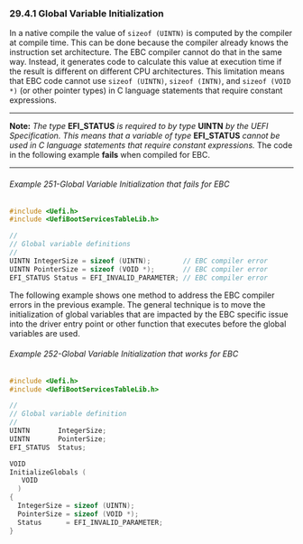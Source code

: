 <!--- @file
  29.4.1 Global Variable Initialization

  Copyright (c) 2012-2018, Intel Corporation. All rights reserved.<BR>

  Redistribution and use in source (original document form) and 'compiled'
  forms (converted to PDF, epub, HTML and other formats) with or without
  modification, are permitted provided that the following conditions are met:

  1) Redistributions of source code (original document form) must retain the
     above copyright notice, this list of conditions and the following
     disclaimer as the first lines of this file unmodified.

  2) Redistributions in compiled form (transformed to other DTDs, converted to
     PDF, epub, HTML and other formats) must reproduce the above copyright
     notice, this list of conditions and the following disclaimer in the
     documentation and/or other materials provided with the distribution.

  THIS DOCUMENTATION IS PROVIDED BY TIANOCORE PROJECT "AS IS" AND ANY EXPRESS OR
  IMPLIED WARRANTIES, INCLUDING, BUT NOT LIMITED TO, THE IMPLIED WARRANTIES OF
  MERCHANTABILITY AND FITNESS FOR A PARTICULAR PURPOSE ARE DISCLAIMED. IN NO
  EVENT SHALL TIANOCORE PROJECT  BE LIABLE FOR ANY DIRECT, INDIRECT, INCIDENTAL,
  SPECIAL, EXEMPLARY, OR CONSEQUENTIAL DAMAGES (INCLUDING, BUT NOT LIMITED TO,
  PROCUREMENT OF SUBSTITUTE GOODS OR SERVICES; LOSS OF USE, DATA, OR PROFITS;
  OR BUSINESS INTERRUPTION) HOWEVER CAUSED AND ON ANY THEORY OF LIABILITY,
  WHETHER IN CONTRACT, STRICT LIABILITY, OR TORT (INCLUDING NEGLIGENCE OR
  OTHERWISE) ARISING IN ANY WAY OUT OF THE USE OF THIS DOCUMENTATION, EVEN IF
  ADVISED OF THE POSSIBILITY OF SUCH DAMAGE.

-->

### 29.4.1 Global Variable Initialization

In a native compile the value of `sizeof (UINTN)` is computed by the compiler
at compile time. This can be done because the compiler already knows the
instruction set architecture. The EBC compiler cannot do that in the same way.
Instead, it generates code to calculate this value at execution time if the
result is different on different CPU architectures. This limitation means that
EBC code cannot use `sizeof (UINTN)`, `sizeof (INTN)`, and `sizeof (VOID *)`
(or other pointer types) in C language statements that require constant
expressions.

**********
**Note:** _The type_ **EFI_STATUS** _is required to by type_ **UINTN** _by the
UEFI Specification. This means that a variable of type_ **EFI_STATUS** _cannot
be used in C language statements that require constant expressions._ The code
in the following example **fails** when compiled for EBC.
**********

###### Example 251-Global Variable Initialization that fails for EBC

```c
#include <Uefi.h>
#include <UefiBootServicesTableLib.h>

//
// Global variable definitions
//
UINTN IntegerSize = sizeof (UINTN);        // EBC compiler error
UINTN PointerSize = sizeof (VOID *);       // EBC compiler error
EFI_STATUS Status = EFI_INVALID_PARAMETER; // EBC compiler error
```

The following example shows one method to address the EBC compiler errors in
the previous example. The general technique is to move the initialization of
global variables that are impacted by the EBC specific issue into the driver
entry point or other function that executes before the global variables are
used.

###### Example 252-Global Variable Initialization that works for EBC

```c
#include <Uefi.h>
#include <UefiBootServicesTableLib.h>

//
// Global variable definition
//
UINTN       IntegerSize;
UINTN       PointerSize;
EFI_STATUS  Status;

VOID
InitializeGlobals (
   VOID
  )
{
  IntegerSize = sizeof (UINTN);
  PointerSize = sizeof (VOID *);
  Status      = EFI_INVALID_PARAMETER;
}
```
